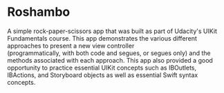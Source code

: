 # Roshambo
A simple rock-paper-scissors app that was built as part of Udacity's UIKit Fundamentals course. 
This app demonstrates the various different approaches to present a new view controller  
(programmatically, with both code and segues, or segues only) and the methods associated with 
each approach. This app also provided a good opportunity to practice essential UIKit concepts 
such as IBOutlets, IBActions, and Storyboard objects as well as essential Swift syntax concepts.
